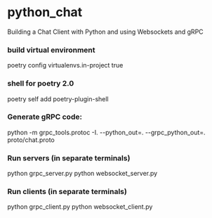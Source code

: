 # python_chat
Building a Chat Client with Python and using Websockets and gRPC

### build virtual environment
poetry config virtualenvs.in-project true

### shell for poetry 2.0
poetry self add poetry-plugin-shell

### Generate gRPC code:
python -m grpc_tools.protoc -I. --python_out=. --grpc_python_out=. proto/chat.proto

### Run servers (in separate terminals)
python grpc_server.py
python websocket_server.py

### Run clients (in separate terminals)
python grpc_client.py
python websocket_client.py
